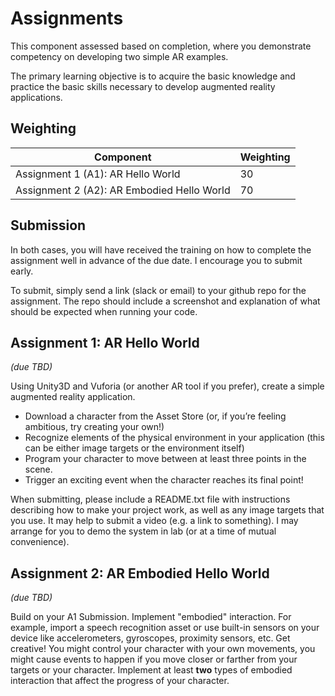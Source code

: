 # Assignments

This component assessed based on completion, where you demonstrate competency on developing two simple AR examples.

The primary learning objective is to acquire the basic knowledge and practice the basic skills necessary to develop augmented reality applications.

## Weighting

| Component                                     | Weighting |
|-----------------------------------------------|-----|
| Assignment 1 (A1): AR Hello World             | 30  |
| Assignment 2 (A2): AR Embodied Hello World    | 70  |

## Submission

In both cases, you will have received the training on how to complete the assignment well in advance of the due date. I encourage you to submit early.

To submit, simply send a link (slack or email) to your github repo for the assignment. The repo should include a screenshot and explanation of what should be expected when running your code.

## Assignment 1: AR Hello World

_(due TBD)_

Using Unity3D and Vuforia (or another AR tool if you prefer), create a simple augmented reality application.

* Download a character from the Asset Store (or, if you’re feeling ambitious, try creating your own!)
* Recognize elements of the physical environment in your application (this can be either image targets or the environment itself)
* Program your character to move between at least three points in the scene.
* Trigger an exciting event when the character reaches its final point!

When submitting, please include a README.txt file with instructions describing how to make your project work, as well as any image targets that you use. It may help to submit a video (e.g. a link to something). I may arrange for you to demo the system in lab (or at a time of mutual convenience).

## Assignment 2: AR Embodied Hello World

_(due TBD)_

Build on your A1 Submission. Implement "embodied" interaction. For example, import a speech recognition asset or use built-in sensors on your device like accelerometers, gyroscopes, proximity sensors, etc. Get creative! You might control your character with your own movements, you might cause events to happen if you move closer or farther from your targets or your character. Implement at least **two** types of embodied interaction that affect the progress of your character.
